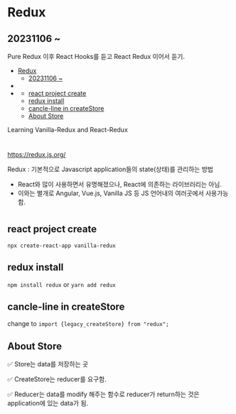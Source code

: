 # Redux

## 20231106 ~             

Pure Redux 이후 React Hooks를 듣고 React Redux 이어서 듣기.

- [Redux](#redux)
  - [20231106 ~](#20231106-)
- [](#)
- [](#-1)
  - [react project create](#react-project-create)
  - [redux install](#redux-install)
  - [cancle-line in createStore](#cancle-line-in-createstore)
  - [About Store](#about-store)


Learning Vanilla-Redux and React-Redux

#

https://redux.js.org/

Redux : 기본적으로 Javascript application들의 state(상태)를 관리하는 방법
- React와 많이 사용하면서 유명해졌으나, React에 의존하는 라이브러리는 아님.
- 이와는 별개로 Angular, Vue.js, Vanilla JS 등 JS 언어내의 여러곳에서 사용가능함.

#

## react project create

`npx create-react-app vanilla-redux`

## redux install

`npm install redux` or `yarn add redux`

## cancle-line in createStore

change to `import {legacy_createStore} from "redux";`

## About Store
✅ Store는 data를 저장하는 곳

✅ CreateStore는 reducer를 요구함.

✅ Reducer는 data를 modify 해주는 함수로 reducer가 return하는 것은 application에 있는 data가 됨.